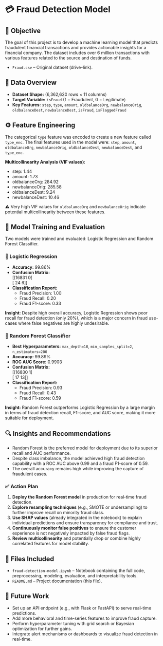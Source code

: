 # 💳 Fraud Detection Model

## 📌 Objective

The goal of this project is to develop a machine learning model that predicts fraudulent financial transactions and provides actionable insights for a financial company. The dataset includes over 6 million transactions with various features related to the source and destination of funds.
- `Fraud.csv` – Original dataset (drive-link).
## 📂 Data Overview

- **Dataset Shape:** (6,362,620 rows × 11 columns)  
- **Target Variable:** `isFraud` (1 = Fraudulent, 0 = Legitimate)  
- **Key Features:** `step`, `type`, `amount`, `oldbalanceOrg`, `newbalanceOrig`, `oldbalanceDest`, `newbalanceDest`, `isFraud`, `isFlaggedFraud`

## ⚙️ Feature Engineering

The categorical `type` feature was encoded to create a new feature called `type_enc`. The final features used in the model were: `step`, `amount`, `oldbalanceOrg`, `newbalanceOrig`, `oldbalanceDest`, `newbalanceDest`, and `type_enc`.

**Multicollinearity Analysis (VIF values):**

- step: 1.44  
- amount: 1.73  
- oldbalanceOrg: 284.92  
- newbalanceOrig: 285.58  
- oldbalanceDest: 9.24  
- newbalanceDest: 10.46  

⚠️ Very high VIF values for `oldbalanceOrg` and `newbalanceOrig` indicate potential multicollinearity between these features.

## 🧪 Model Training and Evaluation

Two models were trained and evaluated: Logistic Regression and Random Forest Classifier.

### 🔹 Logistic Regression

- **Accuracy:** 99.86%  
- **Confusion Matrix:**  
  [[16831     0]  
   [   24     6]]  
- **Classification Report:**  
  - Fraud Precision: 1.00  
  - Fraud Recall: 0.20  
  - Fraud F1-score: 0.33  

**Insight:** Despite high overall accuracy, Logistic Regression shows poor recall for fraud detection (only 20%), which is a major concern in fraud use-cases where false negatives are highly undesirable.

### 🔹 Random Forest Classifier

- **Best Hyperparameters:** `max_depth=10`, `min_samples_split=2`, `n_estimators=200`  
- **Accuracy:** 99.89%  
- **ROC AUC Score:** 0.9903  
- **Confusion Matrix:**  
  [[16830     1]  
   [   17    13]]  
- **Classification Report:**  
  - Fraud Precision: 0.93  
  - Fraud Recall: 0.43  
  - Fraud F1-score: 0.59  

**Insight:** Random Forest outperforms Logistic Regression by a large margin in terms of fraud detection recall, F1-score, and AUC score, making it more suitable for deployment.

## 🔍 Insights and Recommendations

- Random Forest is the preferred model for deployment due to its superior recall and AUC performance.  
- Despite class imbalance, the model achieved high fraud detection capability with a ROC AUC above 0.99 and a fraud F1-score of 0.59.  
- The overall accuracy remains high while improving the capture of fraudulent cases.

### ✅ Action Plan

1. **Deploy the Random Forest model** in production for real-time fraud detection.  
2. **Explore resampling techniques** (e.g., SMOTE or undersampling) to further improve recall on minority fraud class.  
3. **Use SHAP values** (already integrated in the notebook) to explain individual predictions and ensure transparency for compliance and trust.  
4. **Continuously monitor false positives** to ensure the customer experience is not negatively impacted by false fraud flags.  
5. **Review multicollinearity** and potentially drop or combine highly correlated features for model stability.

## 📁 Files Included

- `fraud-detection-model.ipynb` – Notebook containing the full code, preprocessing, modeling, evaluation, and interpretability tools.  
- `README.md` – Project documentation (this file).  
  

## 🧠 Future Work

- Set up an API endpoint (e.g., with Flask or FastAPI) to serve real-time predictions.  
- Add more behavioral and time-series features to improve fraud capture.  
- Perform hyperparameter tuning with grid search or Bayesian optimization for further gains.  
- Integrate alert mechanisms or dashboards to visualize fraud detection in real-time.


